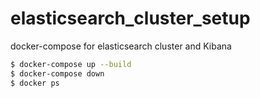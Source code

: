 # elasticsearch_cluster_setup
docker-compose for elasticsearch cluster and Kibana

```sh
$ docker-compose up --build
$ docker-compose down
$ docker ps
```
